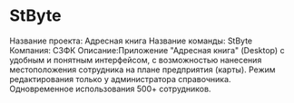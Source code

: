 # StByte
Название проекта: Адресная книга
Название команды: StByte
Компания: СЗФК
Описание:Приложение "Адресная книга" (Desktop) с удобным и понятным интерфейсом,  с возможностью нанесения местоположения сотрудника на плане предприятия (карты). Режим редактирования только у администратора справочника. Одновременное использования 500+ сотрудников.
